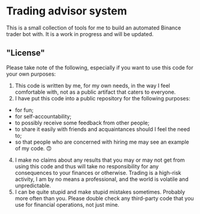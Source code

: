 # Trading advisor system

This is a small collection of tools for me to build an automated Binance trader bot with. It is a work in progress and will be updated.

## "License"

Please take note of the following, especially if you want to use this code for your own purposes:

1. This code is written by me, for my own needs, in the way I feel comfortable with, not as a public artifact that caters to everyone.
2. I have put this code into a public repository for the following purposes:
  - for fun;
  - for self-accountability;
  - to possibly receive some feedback from other people;
  - to share it easily with friends and acquaintances should I feel the need to;
  - so that people who are concerned with hiring me may see an example of my code. 🙃
4. I make no claims about any results that you may or may not get from using this code and thus will take no responsibility for any consequences to your finances or otherwise. Trading is a high-risk activity, I am by no means a professional, and the world is volatile and unpredictable.
5. I can be quite stupid and make stupid mistakes sometimes. Probably more often than you. Please double check any third-party code that you use for financial operations, not just mine.
